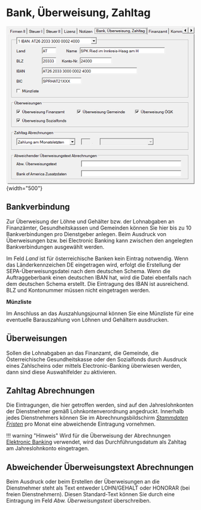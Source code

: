 # Bank, Überweisung, Zahltag

![Image](<img/image23.png>){width="500"}

## Bankverbindung

Zur Überweisung der Löhne und Gehälter bzw. der Lohnabgaben an Finanzämter, Gesundheitskassen und Gemeinden können Sie hier bis zu 10 Bankverbindungen pro Dienstgeber anlegen. Beim Ausdruck von Überweisungen bzw. bei Electronic Banking kann zwischen den angelegten Bankverbindungen ausgewählt werden.

Im Feld *Land* ist für österreichische Banken kein Eintrag notwendig. Wenn das Länderkennzeichen DE eingetragen wird, erfolgt die Erstellung der SEPA-Überweisungsdatei nach dem deutschen Schema. Wenn die Auftraggeberbank einen deutschen IBAN hat, wird die Datei ebenfalls nach dem deutschen Schema erstellt. Die Eintragung des IBAN ist ausreichend. BLZ und Kontonummer müssen nicht eingetragen werden.

**Münzliste**

Im Anschluss an das Auszahlungsjournal können Sie eine Münzliste für eine eventuelle Barauszahlung von Löhnen und Gehältern ausdrucken.

## Überweisungen

Sollen die Lohnabgaben an das Finanzamt, die Gemeinde, die Österreichische Gesundheitskasse oder den Sozialfonds durch Ausdruck eines Zahlscheins oder mittels Electronic-Banking überwiesen werden, dann sind diese Auswahlfelder zu aktivieren.

## Zahltag Abrechnungen

Die Eintragungen, die hier getroffen werden, sind auf den Jahreslohnkonten der Dienstnehmer gemäß Lohnkontenverordnung angedruckt. Innerhalb jedes Dienstnehmers können Sie im Abrechnungsbildschirm [*Stammdaten Fristen*](../../Abrechnungsbildschirme/Stammdaten_Fristen.md) pro Monat eine abweichende Eintragung vornehmen.

!!! warning "Hinweis"
    Wird für die Überweisung der Abrechnungen [Elektronic Banking](../../Elektronic_Banking_SEPA.md) verwendet, wird das Durchführungsdatum als Zahltag am Jahreslohnkonto eingetragen.

## Abweichender Überweisungstext Abrechnungen

Beim Ausdruck oder beim Erstellen der Überweisungen an die Dienstnehmer steht als Text entweder LOHN/GEHALT oder HONORAR (bei freien Dienstnehmern). Diesen Standard-Text können Sie durch eine Eintragung im Feld *Abw. Überweisungstext* überschreiben.